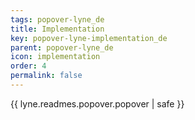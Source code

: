 ```yaml
---
tags: popover-lyne_de
title: Implementation
key: popover-lyne-implementation_de
parent: popover-lyne_de
icon: implementation
order: 4
permalink: false  
---
```

{{ lyne.readmes.popover.popover | safe }}


